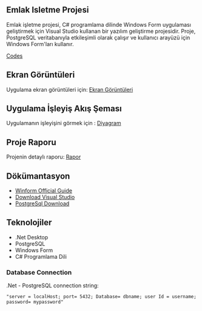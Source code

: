 ## Emlak Isletme Projesi
 Emlak işletme projesi, C# programlama dilinde Windows Form uygulaması geliştirmek için Visual Studio kullanan bir yazılım geliştirme projesidir. Proje, PostgreSQL veritabanıyla etkileşimli olarak çalışır ve kullanıcı arayüzü için Windows Form'ları kullanır. 

 [Codes](https://github.com/gayearmut/EmlakIsletmeProjesi/tree/main/EmlakIsletmeProjesi/EmlakIsletmeProjesi)

 ## Ekran Görüntüleri
 Uygulama ekran görüntüleri için: [Ekran Görüntüleri](https://github.com/gayearmut/EmlakIsletmeProjesi/tree/main/Proje%20Ekran%20G%C3%B6r%C3%BCnt%C3%BCleri)

## Uygulama İşleyiş Akış Şeması
Uygulamanın işleyişini görmek için :
[Diyagram](https://github.com/gayearmut/EmlakIsletmeProjesi/blob/main/%C4%B0%C5%9Fletme%20%C4%B0%C5%9Fleyi%C5%9F%20Ak%C4%B1%C5%9F%20%C5%9Eemas%C4%B1.png)

## Proje Raporu
Projenin detaylı raporu: [Rapor](https://github.com/gayearmut/EmlakIsletmeProjesi/blob/main/Gaye%20Armut%20Proje%20Raporu.pdf)
## Dökümantasyon 
- [Winform Official Guide]( https://learn.microsoft.com/en-us/dotnet/desktop/winforms/get-started/create-app-visual-studio?view=netdesktop-8.0)
- [Download Visual Studio](https://visualstudio.microsoft.com/tr/downloads/?utm_medium=microsoft&utm_source=learn.microsoft.com&utm_campaign=inline+link&utm_content=download+vs2022+desktopguide+winforms)
- [PostgreSql Download]( https://www.postgresql.org/download/)


## Teknolojiler

- .Net Desktop
- PostgreSQL
- Windows Form
- C# Programlama Dili

### Database Connection

.Net - PostgreSQL connection string:
```
"server = localHost; port= 5432; Database= dbname; user Id = username; password= mypassword"
```
